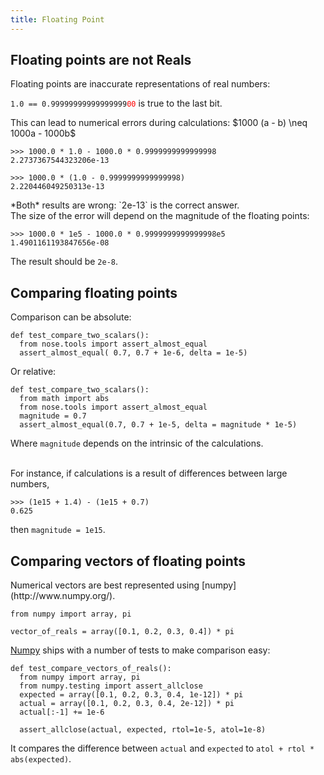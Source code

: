 ```yaml
---
title: Floating Point
---
```


Floating points are not Reals
-----------------------------

<div align="left">
Floating points are inaccurate representations of real numbers:

`1.0 == 0.99999999999999999`<code style="color:red">00</code> is true to the last bit.

<div class="fragment roll-in">
This can lead to numerical errors during calculations: $1000 (a - b) \neq 1000a - 1000b$

~~~~~~~~~~~~~~~~~~{.python}
>>> 1000.0 * 1.0 - 1000.0 * 0.9999999999999998
2.2737367544323206e-13

>>> 1000.0 * (1.0 - 0.9999999999999998)
2.220446049250313e-13
~~~~~~~~~~~~~~~~~~~~~

<div class="fragment fade-in">
*Both* results are wrong: `2e-13` is the correct answer.
</div>
</div>

<div class="fragment roll-in">
The size of the error will depend on the magnitude of the floating points:

~~~~~~~~~~~~~~~~~~{.python}
>>> 1000.0 * 1e5 - 1000.0 * 0.9999999999999998e5
1.4901161193847656e-08
~~~~~~~~~~~~~~~~~~

The result should be `2e-8`.
</div>


Comparing floating points
-------------------------

<div align="left">
Comparison can be absolute:

~~~~~~~~~~~~~~~~~{.python}
def test_compare_two_scalars():
  from nose.tools import assert_almost_equal
  assert_almost_equal( 0.7, 0.7 + 1e-6, delta = 1e-5)
~~~~~~~~~~~~~~~~~

<div class="fragment roll-in">
Or relative:

~~~~~~~~~~~~~~~~~{.python}
def test_compare_two_scalars():
  from math import abs
  from nose.tools import assert_almost_equal
  magnitude = 0.7
  assert_almost_equal(0.7, 0.7 + 1e-5, delta = magnitude * 1e-5)
~~~~~~~~~~~~~~~~~

Where `magnitude` depends on the intrinsic of the calculations.
</div>

<div class="fragment roll-in">
<br>
For instance, if calculations is a result of differences between large numbers,

~~~~~~~~~~~~~~~~{.python}
>>> (1e15 + 1.4) - (1e15 + 0.7)
0.625
~~~~~~~~~~~~~~~~

then `magnitude = 1e15`.
</div>

</div>


Comparing vectors of floating points
------------------------------------

<div align="left">
Numerical vectors are best represented using [numpy](http://www.numpy.org/).

~~~~~~~~~~~~~~~~~~{.python}
from numpy import array, pi

vector_of_reals = array([0.1, 0.2, 0.3, 0.4]) * pi
~~~~~~~~~~~~~~~~~~


[Numpy](http://www.numpy.org/) ships with a number of tests to make comparison easy:

~~~~~~~~~~~~~~~~~~~{.python}
def test_compare_vectors_of_reals():
  from numpy import array, pi
  from numpy.testing import assert_allclose
  expected = array([0.1, 0.2, 0.3, 0.4, 1e-12]) * pi
  actual = array([0.1, 0.2, 0.3, 0.4, 2e-12]) * pi 
  actual[:-1] += 1e-6

  assert_allclose(actual, expected, rtol=1e-5, atol=1e-8)
~~~~~~~~~~~~~~~~~~~

It compares the difference between `actual` and `expected` to ``atol + rtol * abs(expected)``.
</div>
